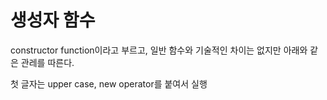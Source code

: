 # 생성자 함수

constructor function이라고 부르고, 일반 함수와 기술적인 차이는 없지만 아래와 같은 관레를 따른다.

첫 글자는 upper case, new operator를 붙여서 실행



